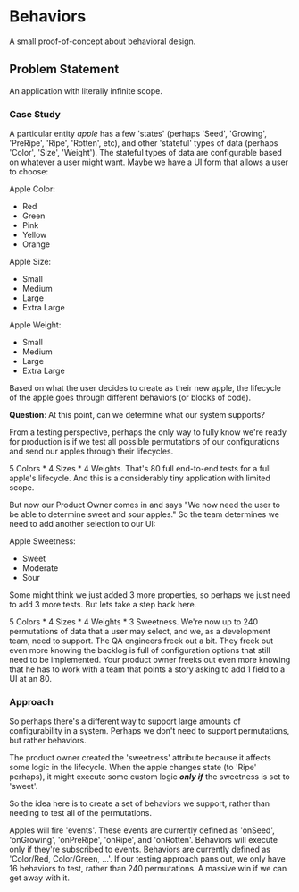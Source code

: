 # Behaviors
A small proof-of-concept about behavioral design. 

## Problem Statement
An application with literally infinite scope.  

### Case Study
A particular entity _apple_ has a few 'states' (perhaps 'Seed', 'Growing', 'PreRipe', 'Ripe', 'Rotten', etc), and other 'stateful' types of data (perhaps 'Color', 'Size', 'Weight'). The stateful types of data are configurable based on whatever a user might want. Maybe we have a UI form that allows a user to choose:

Apple Color:

 - Red
 - Green
 - Pink
 - Yellow
 - Orange

Apple Size:

 - Small
 - Medium
 - Large
 - Extra Large

Apple Weight:

 - Small
 - Medium
 - Large
 - Extra Large

Based on what the user decides to create as their new apple, the lifecycle of the apple goes through different behaviors (or blocks of code). 

**Question**: At this point, can we determine what our system supports?

From a testing perspective, perhaps the only way to fully know we're ready for production is if we test all possible permutations of our configurations and send our apples through their lifecycles. 

5 Colors * 4 Sizes * 4 Weights. That's 80 full end-to-end tests for a full apple's lifecycle.  And this is a considerably tiny application with limited scope. 

But now our Product Owner comes in and says "We now need the user to be able to determine sweet and sour apples." So the team determines we need to add another selection to our UI:

Apple Sweetness:

 - Sweet
 - Moderate
 - Sour

Some might think we just added 3 more properties, so perhaps we just need to add 3 more tests. But lets take a step back here. 

5 Colors * 4 Sizes * 4 Weights * 3 Sweetness. We're now up to 240 permutations of data that a user may select, and we, as a development team, need to support. The QA engineers freek out a bit.  They freek out even more knowing the backlog is full of configuration options that still need to be implemented.  Your product owner freeks out even more knowing that he has to work with a team that points a story asking to add 1 field to a UI at an 80. 

### Approach
So perhaps there's a different way to support large amounts of configurability in a system. Perhaps we don't need to support permutations, but rather behaviors. 

The product owner created the 'sweetness' attribute because it affects some logic in the lifecycle.  When the apple changes state (to 'Ripe' perhaps), it might execute some custom logic **_only if_** the sweetness is set to 'sweet'.

So the idea here is to create a set of behaviors we support, rather than needing to test all of the permutations. 

Apples will fire 'events'. These events are currently defined as 'onSeed', 'onGrowing', 'onPreRipe', 'onRipe', and 'onRotten'. Behaviors will execute only if they're subscribed to events. Behaviors are currently defined as 'Color/Red, Color/Green, ...'.  If our testing approach pans out, we only have 16 behaviors to test, rather than 240 permutations. A massive win if we can get away with it.